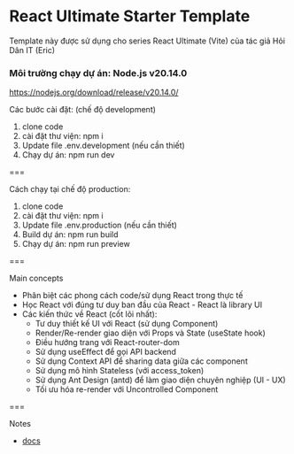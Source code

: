 # React Ultimate Starter Template
Template này được sử dụng cho series React Ultimate (Vite) của tác giả Hỏi Dân IT (Eric)

### Môi trường chạy dự án: Node.js v20.14.0
https://nodejs.org/download/release/v20.14.0/

Các bước cài đặt: (chế độ development)
1. clone code
2. cài đặt thư viện: npm i
3. Update file .env.development (nếu cần thiết)
4. Chạy dự án: npm run dev

===

Cách chạy tại chế độ production:
1. clone code
2. cài đặt thư viện: npm i
3. Update file .env.production (nếu cần thiết)
4. Build dự án: npm run build
5. Chạy dự án: npm run preview

===

Main concepts
- Phân biệt các phong cách code/sử dụng React trong thực tế
- Học React với đúng tư duy ban đầu của React - React là library UI
- Các kiến thức về React (cốt lõi nhất):
    - Tư duy thiết kế UI với React (sử dụng Component)
    - Render/Re-render giao diện với Props và State (useState hook)
    - Điều hướng trang với React-router-dom
    - Sử dụng useEffect để gọi API backend
    - Sử dụng Context API để sharing data giữa các component
    - Sử dụng mô hình Stateless (với access_token)
    - Sử dụng Ant Design (antd) để làm giao diện chuyên nghiệp (UI - UX)
    - Tối ưu hóa re-render với Uncontrolled Component

===

Notes
- [docs](./docs/)